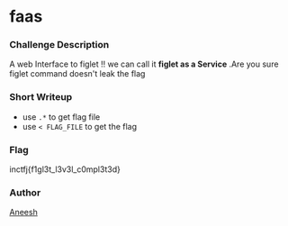 # faas

### Challenge Description

A web Interface to figlet !! we can call it **figlet as a Service** .Are you sure figlet command doesn't leak the flag



### Short Writeup

* use `.*` to get flag file
* use `< FLAG_FILE` to get the flag


### Flag

inctfj{f1gl3t_l3v3l_c0mpl3t3d}

### Author

[Aneesh](https://twitter.com/mal_f0y)
